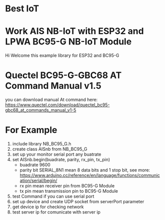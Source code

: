 # Best IoT
# Work AIS NB-IoT with ESP32 and LPWA BC95-G NB-IoT Module
  Hi Welcome this example library for ESP32 and BC95-G  

# Quectel BC95-G-GBC68 AT Command Manual v1.5
  you can download manual At command here: https://www.quectel.com/download/quectel_bc95-gbc68_at_commands_manual_v1-5
  
# For Example
  1. include library NB_BC95_G.h
  2. create class AISnb from NB_BC95_G
  3. set up your monitor serial port any buatrate
  4. set AISnb.begin(buadrate, parity, rx_pin, tx_pin) 
     - buadrate 9600
     - parity bit SERIAL_8N1 mean 8 data bits and 1 stop bit, see more: https://www.arduino.cc/reference/en/language/functions/communication/serial/begin/
     - rx pin mean receiver pin from BC95-G Module
     - tx pin mean transmission pin to BC95-G Module
  5. test Command if you can use serial port
  6. set up device and create UDP socket from serverPort parameter
  7. get device ip for checking network
  8. test server ip for comunicate with server ip
 
